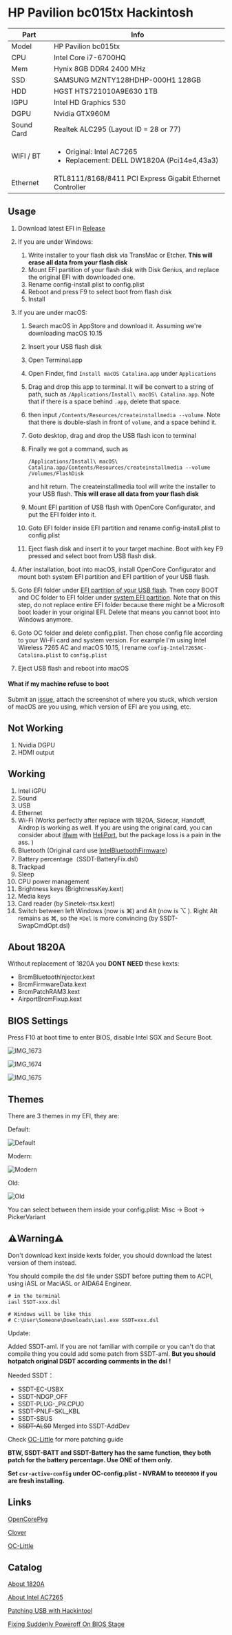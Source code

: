 # HP Pavilion bc015tx Hackintosh

| Part       | Info                                                         |
| ---------- | ------------------------------------------------------------ |
| Model      | HP Pavilion bc015tx                                          |
| CPU        | Intel Core i7-6700HQ                                         |
| Mem        | Hynix 8GB DDR4 2400 MHz                                      |
| SSD        | SAMSUNG MZNTY128HDHP-000H1 128GB                             |
| HDD        | HGST HTS721010A9E630 1TB                                     |
| IGPU       | Intel HD Graphics 530                                        |
| DGPU       | Nvidia GTX960M                                               |
| Sound Card | Realtek ALC295 (Layout ID = 28 or 77)                        |
| WIFI / BT  | <ul><li>Original: Intel AC7265</li><li>Replacement: DELL DW1820A (Pci14e4,43a3)</li></ul> |
| Ethernet   | RTL8111/8168/8411 PCI Express Gigabit Ethernet Controller    |



## Usage

1. Download latest EFI in [Release ](https://github.com/the-eric-kwok/HP-Pavilion-bc015tx-Hackintosh/releases/latest)

2. If you are under Windows:

   1. Write installer to your flash disk via TransMac or Etcher. **This will erase all data from your flash disk**
   2. Mount EFI partition of your flash disk with Disk Genius, and replace the original EFI with downloaded one.
   3. Rename config-install.plist to config.plist
   4. Reboot and press F9 to select boot from flash disk
   5. Install

3. If you are under macOS:

   1. Search macOS in AppStore and download it. Assuming we're downloading macOS 10.15

   2. Insert your USB flash disk

   3. Open Terminal.app

   4. Open Finder, find `Install macOS Catalina.app` under `Applications`

   5. Drag and drop this app to terminal. It will be convert to a string of path, such as `/Applications/Install\ macOS\ Catalina.app`. Note that if there is a space behind `.app`, delete that space.

   6. then input `/Contents/Resources/createinstallmedia --volume`. Note that there is double-slash in front of `volume`, and a space behind it.

   7. Goto desktop, drag and drop the USB flash icon to terminal

   8. Finally we got a command, such as

      ```
      /Applications/Install\ macOS\ Catalina.app/Contents/Resources/createinstallmedia --volume /Volumes/FlashDisk
      ```

      and hit return. The createinstallmedia tool will write the installer to your USB flash. **This will erase all data from your flash disk**

   9. Mount EFI partition of USB flash with OpenCore Configurator, and put the EFI folder into it.

   10. Goto EFI folder inside EFI partition and rename config-install.plist to config.plist

   11. Eject flash disk and insert it to your target machine. Boot with key F9 pressed and select boot from USB flash disk.

4. After installation, boot into macOS, install OpenCore Configurator and mount both system EFI partition and EFI partition of your USB flash.

5. Goto EFI folder under <u>EFI partition of your USB flash</u>. Then copy BOOT and OC folder to EFI folder under <u>system EFI partition</u>. Note that on this step, do not replace entire EFI folder because there might be a Microsoft boot loader in your original EFI. Delete that means you cannot boot into Windows anymore.

6. Goto OC folder and delete config.plist. Then chose config file according to your Wi-Fi card and system version. For example I'm using Intel Wireless 7265 AC and macOS 10.15, I rename `config-Intel7265AC-Catalina.plist` to `config.plist`

7. Eject USB flash and reboot into macOS



#### What if my machine refuse to boot

Submit an [issue](https://github.com/the-eric-kwok/HP-Pavilion-bc015tx-Hackintosh/issues/new), attach the screenshot of where you stuck, which version of macOS are you using, which version of EFI are you using, etc. 



## Not Working

1. Nvidia DGPU
2. HDMI output



## Working

1. Intel iGPU
2. Sound
3. USB
4. Ethernet
5. Wi-Fi (Works perfectly after replace with 1820A, Sidecar, Handoff, Airdrop is working as well. If you are using the original card, you can consider about [itlwm](https://github.com/OpenIntelWireless/itlwm) with [HeliPort](https://github.com/OpenIntelWireless/HeliPort), but the package loss is a pain in the ass. )
6. Bluetooth (Original card use [IntelBluetoothFirmware](https://github.com/OpenIntelWireless/IntelBluetoothFirmware)）
7. Battery percentage（SSDT-BatteryFix.dsl）
8. Trackpad
9. Sleep
10. CPU power management
11. Brightness keys (BrightnessKey.kext)
12. Media keys
13. Card reader (by Sinetek-rtsx.kext)
14. Switch between left Windows (now is ⌘) and Alt (now is ⌥ ). Right Alt remains as ⌘, so the `⌘Del` is more convincing (by SSDT-SwapCmdOpt.dsl)



## About 1820A

Without replacement of 1820A you **DONT NEED** these kexts:

- BrcmBluetoothInjector.kext
- BrcmFirmwareData.kext
- BrcmPatchRAM3.kext
- AirportBrcmFixup.kext



## BIOS Settings

Press F10 at boot time to enter BIOS, disable Intel SGX and Secure Boot.

![IMG_1673](../../img/IMG_1673.jpeg)

![IMG_1674](../../img/IMG_1674.jpeg)

![IMG_1675](../../img/IMG_1675.jpeg)

 

## Themes

There are 3 themes in my EFI, they are:

Default:

![Default](../../img/Theme-Default.png)



Modern:

![Modern](../../img/Theme-Modern.png)



Old:

![Old](../../img/Theme-Old.png)



You can select between them inside your config.plist: Misc -> Boot -> PickerVariant



## ⚠️Warning⚠️

Don't download kext inside kexts folder, you should download the latest version of them instead. 

You should compile the dsl file under SSDT before putting them to ACPI, using iASL or MaciASL or AIDA64 Enginear.

```
# in the terminal
iasl SSDT-xxx.dsl

# Windows will be like this
# C:\User\Someone\Downloads\iasl.exe SSDT=xxx.dsl
```

Update:

Added SSDT-aml. If you are not familiar with compile or you can't do that compile thing you could add some patch from SSDT-aml. **But you should hotpatch original DSDT according comments in the dsl !**



Needed SSDT：

- SSDT-EC-USBX
- SSDT-NDGP_OFF
- SSDT-PLUG-_PR.CPU0
- SSDT-PNLF-SKL_KBL
- SSDT-SBUS
- ~~SSDT-ALS0~~ Merged into SSDT-AddDev

Check [OC-Little](https://github.com/daliansky/OC-little/) for more patching guide



**BTW, SSDT-BATT and SSDT-Battery has the same function, they both patch for the battery percentage. Use ONE of them only.**

**Set `csr-active-config` under OC-config.plist - NVRAM to `00000000` if you are fresh installing.**

## Links

[OpenCorePkg](https://github.com/acidanthera/OpenCorePkg/releases)

[Clover](https://github.com/CloverHackyColor/CloverBootloader/releases)

[OC-Little](https://github.com/daliansky/OC-little/)



## Catalog

[About 1820A](About_1820A.md)

[About Intel AC7265](About_Intel_AC7265.md)

[Patching USB with Hackintool](Patching_USB_with_Hackintool.md)

[Fixing Suddenly Poweroff On BIOS Stage](Fixing_Suddenly_Poweroff_On_BIOS_Stage.md)

